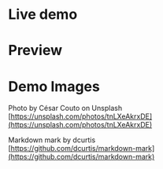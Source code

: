 # Live demo

# Preview

# Demo Images

Photo by César Couto on Unsplash  
[https://unsplash.com/photos/tnLXeAkrxDE](https://unsplash.com/photos/tnLXeAkrxDE)

Markdown mark by dcurtis  
[https://github.com/dcurtis/markdown-mark](https://github.com/dcurtis/markdown-mark)